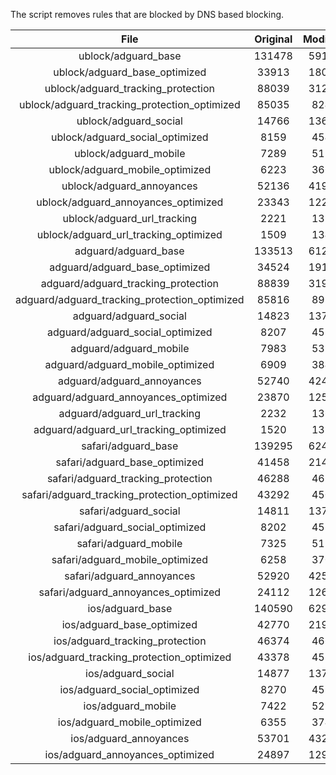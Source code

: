 The script removes rules that are blocked by DNS based blocking.


| File | Original | Modified |
|:----:|:-----:|:-----:|
| ublock/adguard_base | 131478 | 59194 |
| ublock/adguard_base_optimized | 33913 | 18093 |
| ublock/adguard_tracking_protection | 88039 | 31220 |
| ublock/adguard_tracking_protection_optimized | 85035 | 8245 |
| ublock/adguard_social | 14766 | 13693 |
| ublock/adguard_social_optimized | 8159 | 4545 |
| ublock/adguard_mobile | 7289 | 5130 |
| ublock/adguard_mobile_optimized | 6223 | 3666 |
| ublock/adguard_annoyances | 52136 | 41950 |
| ublock/adguard_annoyances_optimized | 23343 | 12295 |
| ublock/adguard_url_tracking | 2221 | 1351 |
| ublock/adguard_url_tracking_optimized | 1509 | 1348 |
| adguard/adguard_base | 133513 | 61272 |
| adguard/adguard_base_optimized | 34524 | 19133 |
| adguard/adguard_tracking_protection | 88839 | 31961 |
| adguard/adguard_tracking_protection_optimized | 85816 | 8970 |
| adguard/adguard_social | 14823 | 13754 |
| adguard/adguard_social_optimized | 8207 | 4592 |
| adguard/adguard_mobile | 7983 | 5314 |
| adguard/adguard_mobile_optimized | 6909 | 3843 |
| adguard/adguard_annoyances | 52740 | 42467 |
| adguard/adguard_annoyances_optimized | 23870 | 12581 |
| adguard/adguard_url_tracking | 2232 | 1360 |
| adguard/adguard_url_tracking_optimized | 1520 | 1357 |
| safari/adguard_base | 139295 | 62485 |
| safari/adguard_base_optimized | 41458 | 21409 |
| safari/adguard_tracking_protection | 46288 | 4656 |
| safari/adguard_tracking_protection_optimized | 43292 | 4506 |
| safari/adguard_social | 14811 | 13737 |
| safari/adguard_social_optimized | 8202 | 4578 |
| safari/adguard_mobile | 7325 | 5171 |
| safari/adguard_mobile_optimized | 6258 | 3701 |
| safari/adguard_annoyances | 52920 | 42568 |
| safari/adguard_annoyances_optimized | 24112 | 12658 |
| ios/adguard_base | 140590 | 62993 |
| ios/adguard_base_optimized | 42770 | 21914 |
| ios/adguard_tracking_protection | 46374 | 4666 |
| ios/adguard_tracking_protection_optimized | 43378 | 4516 |
| ios/adguard_social | 14877 | 13776 |
| ios/adguard_social_optimized | 8270 | 4599 |
| ios/adguard_mobile | 7422 | 5216 |
| ios/adguard_mobile_optimized | 6355 | 3743 |
| ios/adguard_annoyances | 53701 | 43234 |
| ios/adguard_annoyances_optimized | 24897 | 12985 |